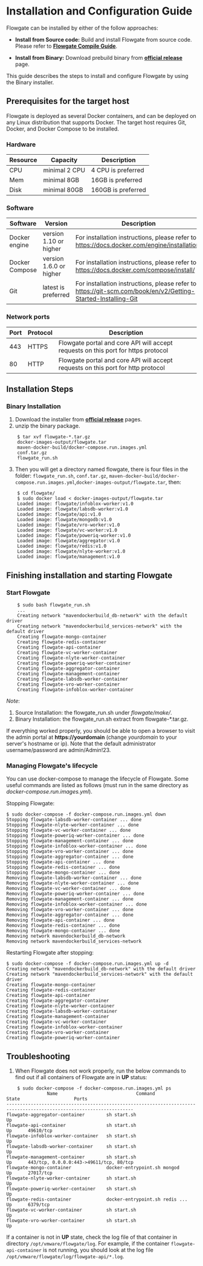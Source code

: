 # Installation and Configuration Guide
Flowgate can be installed by either of the follow approaches: 

- **Install from Source code:** Build and install Flowgate from source code. Please refer to **[Flowgate Compile Guide](compile_guide.md)**.

- **Install from Binary:** Download prebuild binary from **[official release](https://github.com/vmware/flowgate/releases)** page.


This guide describes the steps to install and configure Flowgate by using the Binary installer.

## Prerequisites for the target host
Flowgate is deployed as several Docker containers, and can be deployed on any Linux distribution that supports Docker. The target host requires Git, Docker, and Docker Compose to be installed.  
### Hardware
|Resource|Capacity|Description|
|---|---|---|
|CPU|minimal 2 CPU|4 CPU is preferred|
|Mem|minimal 8GB|16GB is preferred|
|Disk|minimal 80GB|160GB is preferred|
### Software
|Software|Version|Description|
|---|---|---|
|Docker engine|version 1.10 or higher|For installation instructions, please refer to: https://docs.docker.com/engine/installation/|
|Docker Compose|version 1.6.0 or higher|For installation instructions, please refer to: https://docs.docker.com/compose/install/|
|Git|latest is preferred|For installation instructions, please refer to: https://git-scm.com/book/en/v2/Getting-Started-Installing-Git|
### Network ports 
|Port|Protocol|Description|
|---|---|---|
|443|HTTPS|Flowgate portal and core API will accept requests on this port for https protocol|
|80|HTTP|Flowgate portal and core API will accept requests on this port for http protocol|

## Installation Steps

### Binary Installation

1. Download the installer from **[official release](https://github.com/vmware/flowgate/releases)** pages.
2. unzip the binary package.
```
    $ tar xvf flowgate-*.tar.gz
    docker-images-output/flowgate.tar
    maven-docker-build/docker-compose.run.images.yml
    conf.tar.gz
    flowgate_run.sh

```

3. Then you will get a directory named flowgate, there is four files in the folder: ```flowgate_run.sh```, ```conf.tar.gz```, ```maven-docker-build/docker-compose.run.images.yml```,```docker-images-output/flowgate.tar```, then:
```
    $ cd flowgate/
    $ sudo docker load < docker-images-output/flowgate.tar
    Loaded image: flowgate/infoblox-worker:v1.0
    Loaded image: flowgate/labsdb-worker:v1.0
    Loaded image: flowgate/api:v1.0
    Loaded image: flowgate/mongodb:v1.0
    Loaded image: flowgate/vro-worker:v1.0
    Loaded image: flowgate/vc-worker:v1.0
    Loaded image: flowgate/poweriq-worker:v1.0
    Loaded image: flowgate/aggregator:v1.0
    Loaded image: flowgate/redis:v1.0
    Loaded image: flowgate/nlyte-worker:v1.0
    Loaded image: flowgate/management:v1.0

```

## Finishing installation and starting Flowgate

### Start Flowgate

```
    $ sudo bash flowgate_run.sh
    ...
    Creating network "mavendockerbuild_db-network" with the default driver
    Creating network "mavendockerbuild_services-network" with the default driver
    Creating flowgate-mongo-container
    Creating flowgate-redis-container
    Creating flowgate-api-container
    Creating flowgate-vc-worker-container
    Creating flowgate-nlyte-worker-container
    Creating flowgate-poweriq-worker-container
    Creating flowgate-aggregator-container
    Creating flowgate-management-container
    Creating flowgate-labsdb-worker-container
    Creating flowgate-vro-worker-container
    Creating flowgate-infoblox-worker-container

```
*Note*:
1. Source Installation: the flowgate_run.sh under *flowgate/make/*.
2. Binary Installation: the flowgate_run.sh extract from flowgate-*.tar.gz.

If everything worked properly, you should be able to open a browser to visit the admin portal at **https://yourdomain** (change *yourdomain* to your server's hostname or ip). Note that the default administrator username/password are admin/Admin!23.

### Managing Flowgate's lifecycle
You can use docker-compose to manage the lifecycle of Flowgate. Some useful commands are listed as follows (must run in the same directory as *docker-compose.run.images.yml*).

Stopping Flowgate:
```
$ sudo docker-compose -f docker-compose.run.images.yml down
Stopping flowgate-labsdb-worker-container ... done
Stopping flowgate-nlyte-worker-container ... done
Stopping flowgate-vc-worker-container ... done
Stopping flowgate-poweriq-worker-container ... done
Stopping flowgate-management-container ... done
Stopping flowgate-infoblox-worker-container ... done
Stopping flowgate-vro-worker-container ... done
Stopping flowgate-aggregator-container ... done
Stopping flowgate-api-container ... done
Stopping flowgate-redis-container ... done
Stopping flowgate-mongo-container ... done
Removing flowgate-labsdb-worker-container ... done
Removing flowgate-nlyte-worker-container ... done
Removing flowgate-vc-worker-container ... done
Removing flowgate-poweriq-worker-container ... done
Removing flowgate-management-container ... done
Removing flowgate-infoblox-worker-container ... done
Removing flowgate-vro-worker-container ... done
Removing flowgate-aggregator-container ... done
Removing flowgate-api-container ... done
Removing flowgate-redis-container ... done
Removing flowgate-mongo-container ... done
Removing network mavendockerbuild_db-network
Removing network mavendockerbuild_services-network
```  
Restarting Flowgate after stopping:
```
$ sudo docker-compose -f docker-compose.run.images.yml up -d
Creating network "mavendockerbuild_db-network" with the default driver
Creating network "mavendockerbuild_services-network" with the default driver
Creating flowgate-mongo-container
Creating flowgate-redis-container
Creating flowgate-api-container
Creating flowgate-aggregator-container
Creating flowgate-nlyte-worker-container
Creating flowgate-labsdb-worker-container
Creating flowgate-management-container
Creating flowgate-vc-worker-container
Creating flowgate-infoblox-worker-container
Creating flowgate-vro-worker-container
Creating flowgate-poweriq-worker-container
```  

## Troubleshooting
1. When Flowgate does not work properly, run the below commands to find out if all containers of Flowgate are in **UP** status: 
```
    $ sudo docker-compose -f docker-compose.run.images.yml ps
               Name                             Command               State                    Ports                  
---------------------------------------------------------------------------------------------------------------------
flowgate-aggregator-container        sh start.sh                      Up                                              
flowgate-api-container               sh start.sh                      Up      49610/tcp                               
flowgate-infoblox-worker-container   sh start.sh                      Up                                              
flowgate-labsdb-worker-container     sh start.sh                      Up                                              
flowgate-management-container        sh start.sh                      Up      443/tcp, 0.0.0.0:443->49611/tcp, 80/tcp 
flowgate-mongo-container             docker-entrypoint.sh mongod      Up      27017/tcp                               
flowgate-nlyte-worker-container      sh start.sh                      Up                                              
flowgate-poweriq-worker-container    sh start.sh                      Up                                              
flowgate-redis-container             docker-entrypoint.sh redis ...   Up      6379/tcp                                
flowgate-vc-worker-container         sh start.sh                      Up                                              
flowgate-vro-worker-container        sh start.sh                      Up  
```
If a container is not in **UP** state, check the log file of that container in directory ```/opt/vmware/flowgate/log```. For example, if the container ```flowgate-api-container``` is not running, you should look at the log file ```/opt/vmware/flowgate/log/flowgate-api/*.log```.  
